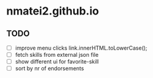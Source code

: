 # nmatei2.github.io

## TODO

- [ ] improve menu clicks link.innerHTML.toLowerCase();
- [ ] fetch skills from external json file
- [ ] show different ui for favorite-skill
- [ ] sort by nr of endorsements